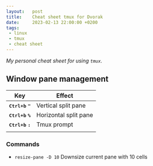 ```yaml
---
layout:   post
title:    Cheat sheet tmux for Dvorak
date:     2023-02-13 22:00:00 +0200
tags:     
 - linux
 - tmux
 - cheat sheet
---
```

*My personal cheat sheet for using `tmux`.*

## Window pane management

| Key | Effect |
| --- | --- |
| <kbd><strong>Ctrl+b</strong></kbd> <kbd><strong>"</strong></kbd> | Vertical split pane |
| <kbd><strong>Ctrl+b</strong></kbd> <kbd><strong>%</strong></kbd> | Horizontal split pane |
| <kbd><strong>Ctrl+b</strong></kbd> <kbd><strong>:</strong></kbd> | Tmux prompt |
| | |

### Commands
* `resize-pane -D 10` Downsize current pane with 10 cells
